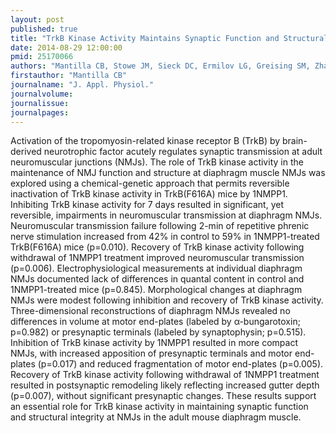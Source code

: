 ```yaml
---
layout: post
published: true
title: "TrkB Kinase Activity Maintains Synaptic Function and Structural Integrity at Adult Neuromuscular Junctions."
date: 2014-08-29 12:00:00
pmid: 25170066
authors: "Mantilla CB, Stowe JM, Sieck DC, Ermilov LG, Greising SM, Zhang C, Shokat KM, Sieck GC"
firstauthor: "Mantilla CB"
journalname: "J. Appl. Physiol."
journalvolume: 
journalissue: 
journalpages: 
---
```


Activation of the tropomyosin-related kinase receptor B (TrkB) by brain-derived neurotrophic factor acutely regulates synaptic transmission at adult neuromuscular junctions (NMJs). The role of TrkB kinase activity in the maintenance of NMJ function and structure at diaphragm muscle NMJs was explored using a chemical-genetic approach that permits reversible inactivation of TrkB kinase activity in TrkB(F616A) mice by 1NMPP1. Inhibiting TrkB kinase activity for 7 days resulted in significant, yet reversible, impairments in neuromuscular transmission at diaphragm NMJs. Neuromuscular transmission failure following 2-min of repetitive phrenic nerve stimulation increased from 42% in control to 59% in 1NMPP1-treated TrkB(F616A) mice (p=0.010). Recovery of TrkB kinase activity following withdrawal of 1NMPP1 treatment improved neuromuscular transmission (p=0.006). Electrophysiological measurements at individual diaphragm NMJs documented lack of differences in quantal content in control and 1NMPP1-treated mice (p=0.845). Morphological changes at diaphragm NMJs were modest following inhibition and recovery of TrkB kinase activity. Three-dimensional reconstructions of diaphragm NMJs revealed no differences in volume at motor end-plates (labeled by α-bungarotoxin; p=0.982) or presynaptic terminals (labeled by synaptophysin; p=0.515). Inhibition of TrkB kinase activity by 1NMPP1 resulted in more compact NMJs, with increased apposition of presynaptic terminals and motor end-plates (p=0.017) and reduced fragmentation of motor end-plates (p=0.005). Recovery of TrkB kinase activity following withdrawal of 1NMPP1 treatment resulted in postsynaptic remodeling likely reflecting increased gutter depth (p=0.007), without significant presynaptic changes. These results support an essential role for TrkB kinase activity in maintaining synaptic function and structural integrity at NMJs in the adult mouse diaphragm muscle.

